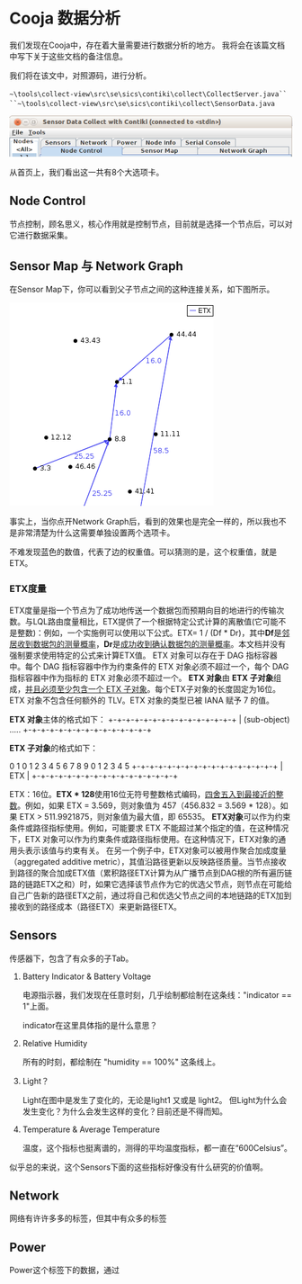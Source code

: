 # Cooja 数据分析

我们发现在Cooja中，存在着大量需要进行数据分析的地方。
我将会在该篇文档中写下关于这些文档的备注信息。

我们将在该文中，对照源码，进行分析。

`~\tools\collect-view\src\se\sics\contiki\collect\CollectServer.java``
``~\tools\collect-view\src\se\sics\contiki\collect\SensorData.java`

![image-20210322142327832](.\imgs_8\image-20210322142327832.png)

从首页上，我们看出这一共有8个大选项卡。

## Node Control

节点控制，顾名思义，核心作用就是控制节点，目前就是选择一个节点后，可以对它进行数据采集。

[^疑问]: 选择节点的不同，是否会导致采集得到的数据不同？

## Sensor Map 与 Network Graph

在Sensor Map下，你可以看到父子节点之间的这种连接关系，如下图所示。

![image-20210322142759713](.\imgs_8\image-20210322142759713.png)

事实上，当你点开Network Graph后，看到的效果也是完全一样的，所以我也不是非常清楚为什么这需要单独设置两个选项卡。

不难发现蓝色的数值，代表了边的权重值。可以猜测的是，这个权重值，就是ETX。

### ETX度量

ETX度量是指一个节点为了成功地传送一个数据包而预期向目的地进行的传输次数。与LQL路由度量相比，ETX提供了一个根据特定公式计算的离散值(它可能不是整数)：例如，一个实施例可以使用以下公式。ETX= 1 / (Df * Dr)，其中**Df**是<u>邻居收到数据包的测量概率</u>，**Dr**是<u>成功收到确认数据包的测量概率</u>。本文档并没有强制要求使用特定的公式来计算ETX值。
ETX 对象可以存在于 DAG 指标容器中。每个 DAG 指标容器中作为约束条件的 ETX 对象必须不超过一个，每个 DAG 指标容器中作为指标的 ETX 对象必须不超过一个。
**ETX 对象**由 **ETX 子对象**组成，<u>并且必须至少包含一个 ETX 子对象</u>。每个ETX子对象的长度固定为16位。
ETX 对象不包含任何额外的 TLV。ETX 对象的类型已被 IANA 赋予 7 的值。

**ETX 对象**主体的格式如下：
 +-+-+-+-+-+-+-+-+-+-+-+-+-+-+
 | (sub-object) .....
 +-+-+-+-+-+-+-+-+-+-+-+-+-+-+

**ETX 子对象**的格式如下：

   0                               1
   0 1 2 3  4 5  6 7 8 9  0 1 2  3 4 5
 +-+-+-+-+-+-+-+-+-+-+-+-+-+-+-+-+
 |                        ETX                     |
 +-+-+-+-+-+-+-+-+-+-+-+-+-+-+-+-+

ETX：16位。**ETX * 128**使用16位无符号整数格式编码，<u>四舍五入到最接近的整数</u>。例如，如果 ETX = 3.569，则对象值为 457（456.832 = 3.569 * 128）。如果 ETX > 511.9921875，则对象值为最大值，即 65535。
**ETX对象**可以作为约束条件或路径指标使用。例如，可能要求 ETX 不能超过某个指定的值，在这种情况下，ETX 对象可以作为约束条件或路径指标使用。在这种情况下，ETX对象的通用头表示该值与约束有关。
在另一个例子中，ETX对象可以被用作聚合加成度量（aggregated additive metric），其值沿路径更新以反映路径质量。当节点接收到路径的聚合加成ETX值（累积路径ETX计算为从广播节点到DAG根的所有遍历链路的链路ETX之和）时，如果它选择该节点作为它的优选父节点，则节点在可能给自己广告新的路径ETX之前，通过将自己和优选父节点之间的本地链路的ETX加到接收到的路径成本（路径ETX）来更新路径ETX。

## Sensors

传感器下，包含了有众多的子Tab。

1. Battery Indicator & Battery Voltage

   电源指示器，我们发现在任意时刻，几乎绘制都绘制在这条线："indicator == 1"上面。

   indicator在这里具体指的是什么意思？

2. Relative Humidity

   所有的时刻，都绘制在 "humidity == 100%" 这条线上。

3. Light？

   Light在图中是发生了变化的，无论是light1 又或是 light2。
   但Light为什么会发生变化？为什么会发生这样的变化？目前还是不得而知。
   
4. Temperature & Average Temperature

   温度，这个指标也挺离谱的，测得的平均温度指标，都一直在“600Celsius”。

似乎总的来说，这个Sensors下面的这些指标好像没有什么研究的价值啊。

## Network

网络有许许多多的标签，但其中有众多的标签

## Power

Power这个标签下的数据，通过